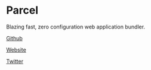 # Parcel

Blazing fast, zero configuration web application bundler.

[Github](https://github.com/parcel-bundler/parcel)

[Website](https://parceljs.org/?developerstash)

[Twitter](https://twitter.com/parceljs)
